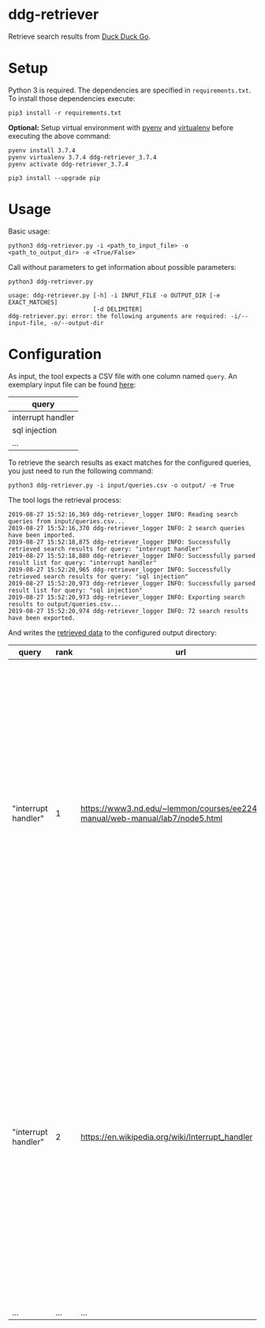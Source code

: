 # ddg-retriever

Retrieve search results from [Duck Duck Go](https://duckduckgo.com/).

# Setup

Python 3 is required. The dependencies are specified in `requirements.txt`.
To install those dependencies execute:

    pip3 install -r requirements.txt

**Optional:** Setup virtual environment with [pyenv](https://github.com/pyenv/pyenv) 
and [virtualenv](https://github.com/pyenv/pyenv-virtualenv) before executing the above command:

    pyenv install 3.7.4
    pyenv virtualenv 3.7.4 ddg-retriever_3.7.4
    pyenv activate ddg-retriever_3.7.4
    
    pip3 install --upgrade pip

# Usage

Basic usage:

    python3 ddg-retriever.py -i <path_to_input_file> -o <path_to_output_dir> -e <True/False>

Call without parameters to get information about possible parameters:

	python3 ddg-retriever.py
    
	usage: ddg-retriever.py [-h] -i INPUT_FILE -o OUTPUT_DIR [-e EXACT_MATCHES]
	                        [-d DELIMITER]
	ddg-retriever.py: error: the following arguments are required: -i/--input-file, -o/--output-dir



# Configuration

As input, the tool expects a CSV file with one column named `query`.
An exemplary input file can be found [here](input/queries.csv):

| query |
|-------|
| interrupt handler |
| sql injection|
| ...   |

To retrieve the search results as exact matches for the configured queries, you just need to run the following command:

    python3 ddg-retriever.py -i input/queries.csv -o output/ -e True

The tool logs the retrieval process:

	2019-08-27 15:52:16,369 ddg-retriever_logger INFO: Reading search queries from input/queries.csv...
	2019-08-27 15:52:16,370 ddg-retriever_logger INFO: 2 search queries have been imported.
	2019-08-27 15:52:18,875 ddg-retriever_logger INFO: Successfully retrieved search results for query: "interrupt handler"
	2019-08-27 15:52:18,880 ddg-retriever_logger INFO: Successfully parsed result list for query: "interrupt handler"
	2019-08-27 15:52:20,965 ddg-retriever_logger INFO: Successfully retrieved search results for query: "sql injection"
	2019-08-27 15:52:20,973 ddg-retriever_logger INFO: Successfully parsed result list for query: "sql injection"
	2019-08-27 15:52:20,973 ddg-retriever_logger INFO: Exporting search results to output/queries.csv...
	2019-08-27 15:52:20,974 ddg-retriever_logger INFO: 72 search results have been exported.

And writes the [retrieved data](output/queries.csv) to the configured output directory:

| query               | rank | url                                                                             | title                         | snippet                                                                                                                                                                                                                                                                                                                                                                                                     |
|---------------------|------|---------------------------------------------------------------------------------|-------------------------------|-------------------------------------------------------------------------------------------------------------------------------------------------------------------------------------------------------------------------------------------------------------------------------------------------------------------------------------------------------------------------------------------------------------|
| "interrupt handler" |   1  | https://www3.nd.edu/~lemmon/courses/ee224/web-manual/web-manual/lab7/node5.html | What is an Interrupt Handler? | What is an Interrupt Handler? Let's consider a program that the MicroStamp11 is executing. A program is a list of instructions that the micro-controller executes in a sequential manner. A hardware event is something special that happens in the micro-controller's hardware. An example of such an event is the RESET that occurs when pin 9 on the ...                                                 |
| "interrupt handler" |   2  | https://en.wikipedia.org/wiki/Interrupt_handler                                 | Interrupt handler - Wikipedia | In computer systems programming, an interrupt handler, also known as an interrupt service routine or ISR, is a special block of code associated with a specific interrupt condition. Interrupt handlers are initiated by hardware interrupts, software interrupt instructions, or software exceptions, and are used for implementing device drivers or transitions between protected modes of operation ... |
| ...                 | ...  | ...                                                                             | ...                           | ...                                                                                                                                                                                                                                                                                                                                                                                                         |
